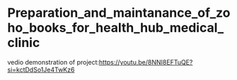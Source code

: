 # Preparation_and_maintanance_of_zoho_books_for_health_hub_medical_clinic
vedio demonstration of project:https://youtu.be/8NNI8EFTuQE?si=kctDdSo1Je4TwKz6
